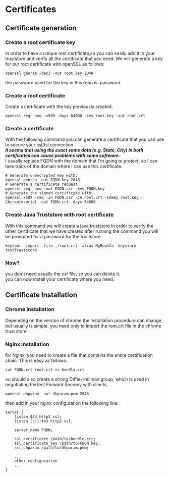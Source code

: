 # Certificates
## Certificate generation
### Create a root certificate key
In order to have a unique root certificate,so you can easily add it in your truststore and verify all the certificate that you need:
We will generate a key for our root certificate with openSSL as follows:
```shell
openssl genrsa -des3 -out root.key 2048 
```
the password used for the key in this repo is: password
### Create a root certificate
Create a certificate with the key previously created:
```shell
openssl req -new -x509 -days 64000 -key root.key -out root.crt
```
### Create a certificate
With the following command you can generate a certificate that you can use to secure your ssl/tsl connection. \
_**it seems that using the exact same data (e.g. State, City) in both certificates can cause problems with some software.**_ \
I usually replace FQDN with the domain that I'm going to protect, so I can take track of the domain where i can use this certificate.
```shell
# Generate unencrypted key with: 
openssl genrsa -out FQDN.key 2048
# Generate a certificate request
openssl req -new -out FQDN.csr -key FQDN.key
# Generate the signed certificate with
openssl x509 -req -in FQDN.csr -CA root.crt -CAkey root.key -CAcreateserial -out FQDN.crt -days 64000
```
### Create Java Truststore with root certificate
With this command we will create a java truststore in order to verify the other certificate that we have created
after running the command you will be prompted for a password for the truststore
```shell
keytool -import -file ./root.crt -alias MyRootCa -keystore testTruststore
```
### Now?
you don't need usually the csr file, so you can delete it. \
you can now install your certificate where you need.
## Certificate Installation
### Chrome installation
Depending on the version of chrome the installation procedure can change, but usually is simple.
you need only to import the root.crt file in the chrome trust store
### Nginx installation
for Nginx, you need to create a file that contains the entire certification chain.
This is easy as follows:
```shell
cat FQDN.crt root.crt >> bundle.crt
```
ou should also create a strong Diffie-Hellman group, which is used in negotiating Perfect Forward Secrecy with clients.
```shell
openssl dhparam -out dhparam.pem 2048
```
then add in your nginx configuration the following line:
```
server {
    listen 443 http2 ssl;
    listen [::]:443 http2 ssl;

    server_name FQDN;

    ssl_certificate /path/to/bundle.crt;
    ssl_certificate_key /path/to/FDQN.key;
    ssl_dhparam /path/to/dhparam.pem;
    
    ...
    other configuration
    ...
}
```